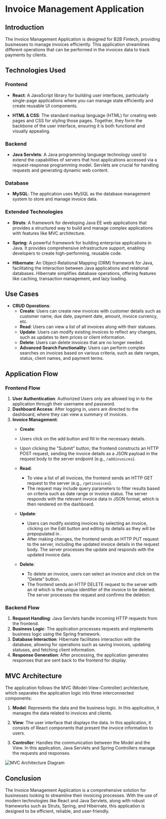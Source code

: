 # Invoice Management Application

## Introduction
The Invoice Management Application is designed for B2B Fintech, providing businesses to manage invoices efficiently. This application streamlines different operations that can be performed in the invoices data to track payments by clients.

## Technologies Used

### Frontend
- **React**: A JavaScript library for building user interfaces, particularly single-page applications where you can manage state efficiently and create reusable UI components.
  
- **HTML & CSS**: The standard markup language (HTML) for creating web pages and CSS for styling those pages. Together, they form the backbone of the user interface, ensuring it is both functional and visually appealing.

### Backend
- **Java Servlets**: A Java programming language technology used to extend the capabilities of servers that host applications accessed via a request-response programming model. Servlets are crucial for handling requests and generating dynamic web content.

### Database
- **MySQL**: The application uses MySQL as the database management system to store and manage invoice data.

### Extended Technologies
- **Struts**: A framework for developing Java EE web applications that provides a structured way to build and manage complex applications with features like MVC architecture.

- **Spring**: A powerful framework for building enterprise applications in Java. It provides comprehensive infrastructure support, enabling developers to create high-performing, reusable code.

- **Hibernate**: An Object-Relational Mapping (ORM) framework for Java, facilitating the interaction between Java applications and relational databases. Hibernate simplifies database operations, offering features like caching, transaction management, and lazy loading.

## Use Cases
- **CRUD Operations**:
  - **Create**: Users can create new invoices with customer details such as customer name, due date, payment date, amount, invoice currency, etc.
  - **Read**: Users can view a list of all invoices along with their statuses.
  - **Update**: Users can modify existing invoices to reflect any changes, such as updates to item prices or client information.
  - **Delete**: Users can delete invoices that are no longer needed.
  - **Advanced Search Functionality**: Users can perform complex searches on invoices based on various criteria, such as date ranges, status, client names, and payment terms.

## Application Flow

### Frontend Flow
1. **User Authentication**: Authorized Users only are allowed log in to the application through their username and password.
2. **Dashboard Access**: After logging in, users are directed to the dashboard, where they can view a summary of invoices.
3. **Invoice Management**:
    - **Create**: 
     - Users click on the add button and fill in the necessary details.
     - Upon clicking the "Submit" button, the frontend constructs an HTTP POST request, sending the invoice details as a JSON payload in the request body to the server endpoint (e.g., `/addinvoices`).

   - **Read**: 
     - To view a list of all invoices, the frontend sends an HTTP GET request to the server (e.g., `/getinvoices`).
     - The request may include query parameters to filter results based on criteria such as date range or invoice status. The server responds with the relevant invoice data in JSON format, which is then rendered on the dashboard.

   - **Update**: 
     - Users can modify existing invoices by selecting an invoice, clicking on the Edit button and editing its details as they will be prepopulated in .
     - After making changes, the frontend sends an HTTP PUT request to the server, including the updated invoice details in the request body. The server processes the update and responds with the updated invoice data.

   - **Delete**: 
     - To delete an invoice, users can select an invoice and click on the "Delete" button.
     - The frontend sends an HTTP DELETE request to the server with an id which is the unique identifier of the invoice to be deleted. The server processes the request and confirms the deletion.

### Backend Flow
1. **Request Handling**: Java Servlets handle incoming HTTP requests from the frontend.
2. **Business Logic**: The application processes requests and implements business logic using the Spring framework.
3. **Database Interaction**: Hibernate facilitates interaction with the database, allowing for operations such as saving invoices, updating statuses, and fetching client information.
4. **Response Generation**: After processing, the application generates responses that are sent back to the frontend for display.

## MVC Architecture
The application follows the MVC (Model-View-Controller) architecture, which separates the application logic into three interconnected components:

1. **Model**: Represents the data and the business logic. In this application, it manages the data related to invoices and clients.
   
2. **View**: The user interface that displays the data. In this application, it consists of React components that present the invoice information to users.
   
3. **Controller**: Handles the communication between the Model and the View. In this application, Java Servlets and Spring Controllers manage the requests and responses.

![MVC Architecture Diagram](https://miro.medium.com/v2/resize:fit:1100/format:webp/1*y8Z4MgBS_s8d4o26arDJ4w.png)

## Conclusion
The Invoice Management Application is a comprehensive solution for businesses looking to streamline their invoicing processes. With the use of modern technologies like React and Java Servlets, along with robust frameworks such as Struts, Spring, and Hibernate, this application is designed to be efficient, reliable, and user-friendly.
